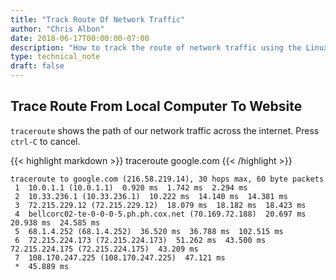 ```yaml
---
title: "Track Route Of Network Traffic"
author: "Chris Albon"
date: 2018-06-17T00:00:00-07:00
description: "How to track the route of network traffic using the Linux command line."
type: technical_note
draft: false
---
```


## Trace Route From Local Computer To Website

`traceroute` shows the path of our network traffic across the internet. Press `ctrl-C` to cancel.

{{< highlight markdown >}}
traceroute google.com
{{< /highlight >}}
```
traceroute to google.com (216.58.219.14), 30 hops max, 60 byte packets
 1  10.0.1.1 (10.0.1.1)  0.920 ms  1.742 ms  2.294 ms
 2  10.33.236.1 (10.33.236.1)  10.222 ms  14.140 ms  14.381 ms
 3  72.215.229.12 (72.215.229.12)  18.079 ms  18.182 ms  18.423 ms
 4  bellcorc02-te-0-0-0-5.ph.ph.cox.net (70.169.72.188)  20.697 ms  20.938 ms  24.585 ms
 5  68.1.4.252 (68.1.4.252)  36.520 ms  36.788 ms  102.515 ms
 6  72.215.224.173 (72.215.224.173)  51.262 ms  43.500 ms 72.215.224.175 (72.215.224.175)  43.209 ms
 7  108.170.247.225 (108.170.247.225)  47.121 ms
 *  45.889 ms
```